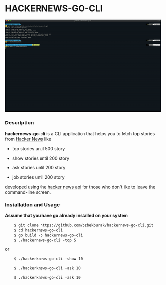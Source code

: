 # HACKERNEWS-GO-CLI

![Installation and Usage](https://github.com/ozbekburak/hackernews-go-cli/blob/master/assets/usage-gif.gif)

### Description

**hackernews-go-cli** is a CLI application that helps you to fetch
top stories from [Hacker News](https://news.ycombinator.com/) like

* top stories until 500 story

* show stories until 200 story

* ask stories until 200 story

* job stories until 200 story

developed using the [hacker news api](https://github.com/HackerNews/API) for those who don't like to leave the command-line screen.

### Installation and Usage

**Assume that you have go already installed on your system**

```
    $ git clone https://github.com/ozbekburak/hackernews-go-cli.git
    $ cd hackernews-go-cli
    $ go build -o hackernews-go-cli
    $ ./hackernews-go-cli -top 5
```

or

```
    $ ./hackerknews-go-cli -show 10
```

```
    $ ./hackerknews-go-cli -ask 10
```

```
    $ ./hackerknews-go-cli -ask 10
```
